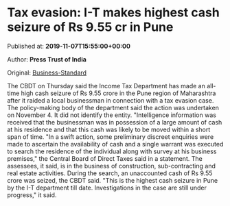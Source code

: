 
# Tax evasion: I-T makes highest cash seizure of Rs 9.55 cr in Pune

Published at: **2019-11-07T15:55:00+00:00**

Author: **Press Trust of India**

Original: [Business-Standard](https://www.business-standard.com/article/pti-stories/highest-cash-seizure-of-rs-9-55-cr-made-by-i-t-in-case-against-businessman-in-pune-cbdt-119110701652_1.html)

The CBDT on Thursday said the Income Tax Department has made an all-time high cash seizure of Rs 9.55 crore in the Pune region of Maharashtra after it raided a local businessman in connection with a tax evasion case.
The policy-making body of the department said the action was undertaken on November 4. It did not identify the entity.
"Intelligence information was received that the businessman was in possession of a large amount of cash at his residence and that this cash was likely to be moved within a short span of time.
"In a swift action, some preliminary discreet enquiries were made to ascertain the availability of cash and a single warrant was executed to search the residence of the individual along with survey at his business premises," the Central Board of Direct Taxes said in a statement.
The assessees, it said, is in the business of construction, sub-contracting and real estate activities.
During the search, an unaccounted cash of Rs 9.55 crore was seized, the CBDT said.
"This is the highest cash seizure in Pune by the I-T department till date. Investigations in the case are still under progress," it said.
